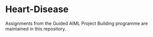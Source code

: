 # Heart-Disease
Assignments from the Guided AIML Project Building programme are maintained in this repository.
